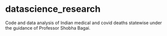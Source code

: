 # datascience_research
Code and data analysis of Indian medical and covid deaths statewise under the guidance of Professor Shobha Bagai.
